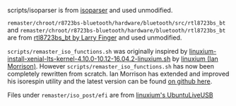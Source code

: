 
scripts/isoparser is from [isoparser](https://github.com/barneygale/isoparser) and used unmodified.


```remaster/chroot/r8723bs-bluetooth/hardware/bluetooth/src/rtl8723bs_bt```
and ```remaster/chroot/r8723bs-bluetooth/hardware/bluetooth/rtl8723bs_bt```
are from [rtl8723bs_bt by Larry Finger](https://github.com/lwfinger/rtl8723bs_bt) and used unmodified.


```scripts/remaster_iso_functions.sh``` was originally inspired by [linuxium-install-xenial-lts-kernel-4.10.0-10.12-16.04.2-linuxium.sh](https://linuxiumcomau.blogspot.com.au/2017/03/ubuntu-16042-and-ubuntu-1704-beta-1.ht) by [linuxium (Ian Morrison)](https://www.blogger.com/profile/16579769072594848618). However ```scripts/remaster_iso_functions.sh``` has now been completely rewritten from scratch. Ian Morrison has extended and improved his isorespin utility and the latest version can be found [on github here](https://github.com/linuxium/UbuntuLiveUSB).

Files under ```remaster/iso_post/efi``` are from [linuxium's UbuntuLiveUSB](https://github.com/linuxium/UbuntuLiveUSB)
